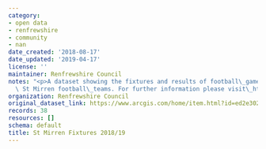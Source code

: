 ```yaml
---
category:
- open data
- renfrewshire
- community
- nan
date_created: '2018-08-17'
date_updated: '2019-04-17'
license: ''
maintainer: Renfrewshire Council
notes: "<p>A dataset showing the fixtures and results of football\_games played by\
  \ St Mirren football\_teams. For further information please visit\_https://www.stmirren.com/news/matchday/first-team-fixtures</p>"
organization: Renfrewshire Council
original_dataset_link: https://www.arcgis.com/home/item.html?id=ed2e302a57a34868ad0bd311fd888d0f
records: 38
resources: []
schema: default
title: St Mirren Fixtures 2018/19
---
```

